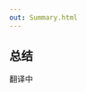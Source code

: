 ```yaml
---
out: Summary.html
---
```


  [Basic-Def]: Basic-Def.html
  [Scopes]: Scopes.html
  [Full-Def]: Full-Def.html
  [Using-Plugins]: Using-Plugins.html
  [getting-help]: ../docs/faq.html#getting-help

总结
-----------------------

翻译中